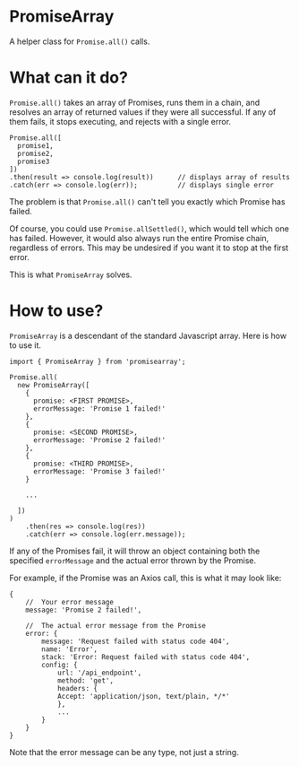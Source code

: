 # PromiseArray #

A helper class for `Promise.all()` calls.

# What can it do? #

`Promise.all()` takes an array of Promises, runs them in a chain, and resolves an array of returned values if they were all successful. If any of them fails, it stops executing, and rejects with a single error.

```
Promise.all([
  promise1,
  promise2,
  promise3
])
.then(result => console.log(result))      // displays array of results
.catch(err => console.log(err));          // displays single error
```

The problem is that `Promise.all()` can't tell you exactly which Promise has failed.

Of course, you could use `Promise.allSettled()`, which would tell which one has failed. However, it would also always run the entire Promise chain, regardless of errors. This may be undesired if you want it to stop at the first error.

This is what `PromiseArray` solves.

# How to use? #

`PromiseArray` is a descendant of the standard Javascript array. Here is how to use it.

```
import { PromiseArray } from 'promisearray';

Promise.all(
  new PromiseArray([
    {
      promise: <FIRST PROMISE>,
      errorMessage: 'Promise 1 failed!'
    },
    {
      promise: <SECOND PROMISE>,
      errorMessage: 'Promise 2 failed!'
    },
    {
      promise: <THIRD PROMISE>,
      errorMessage: 'Promise 3 failed!'
    }

    ...

  ])
)
    .then(res => console.log(res))
    .catch(err => console.log(err.message));
```

If any of the Promises fail, it will throw an object containing both the specified `errorMessage` and the actual error thrown by the Promise. 

For example, if the Promise was an Axios call, this is what it may look like:

```
{
    //  Your error message
    message: 'Promise 2 failed!',

    //  The actual error message from the Promise
    error: {
        message: 'Request failed with status code 404',
        name: 'Error',
        stack: 'Error: Request failed with status code 404',
        config: {
            url: '/api_endpoint',
            method: 'get',
            headers: {
            Accept: 'application/json, text/plain, */*'
            },
            ...
        }
    }
}
```

Note that the error message can be any type, not just a string.
